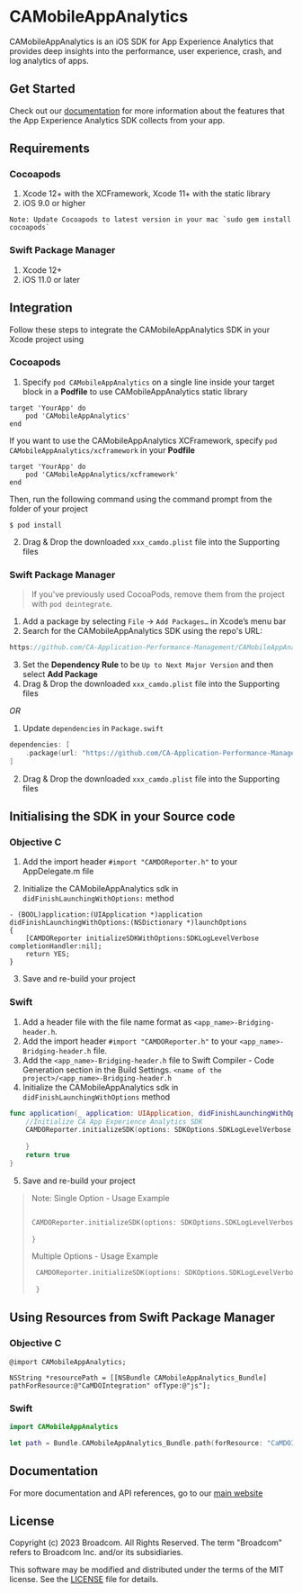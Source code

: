 # CAMobileAppAnalytics

CAMobileAppAnalytics is an iOS SDK for App Experience Analytics that provides deep insights into the performance, user experience, crash, and log analytics of apps.


## Get Started

Check out our [documentation](https://techdocs.broadcom.com/content/broadcom/techdocs/us/en/ca-enterprise-software/it-operations-management/app-experience-analytics-saas/SaaS/reference/data-collected-by-ca-app-experience-analytics-sdk.html) for more information about the features that the App Experience Analytics SDK collects from your app.

## Requirements

### Cocoapods

1. Xcode 12+ with the XCFramework, Xcode 11+ with the static library
2. iOS 9.0 or higher

```
Note: Update Cocoapods to latest version in your mac `sudo gem install cocoapods`
```

### Swift Package Manager

1. Xcode 12+
2. iOS 11.0 or later


## Integration

Follow these steps to integrate the CAMobileAppAnalytics SDK in your Xcode project using

### Cocoapods

1. Specify `pod CAMobileAppAnalytics` on a single line inside your target block in a **Podfile** to use CAMobileAppAnalytics static library

```
target 'YourApp' do
    pod 'CAMobileAppAnalytics'
end
```

If you want to use the CAMobileAppAnalytics XCFramework, specify `pod CAMobileAppAnalytics/xcframework` in your **Podfile**
```
target 'YourApp' do
    pod 'CAMobileAppAnalytics/xcframework'
end
```

Then, run the following command using the command prompt from the folder of your project

```
$ pod install
```
2. Drag & Drop the downloaded `xxx_camdo.plist` file into the Supporting files

### Swift Package Manager

> If you've previously used CocoaPods, remove them from the project with `pod deintegrate`.

1. Add a package by selecting `File` → `Add Packages…` in Xcode’s menu bar
2. Search for the CAMobileAppAnalytics SDK using the repo's URL:
```swift
https://github.com/CA-Application-Performance-Management/CAMobileAppAnalytics.git
```
3. Set the **Dependency Rule** to be `Up to Next Major Version` and then select **Add Package**
4. Drag & Drop the downloaded `xxx_camdo.plist` file into the Supporting files


_OR_


1. Update `dependencies` in `Package.swift`
```swift
dependencies: [
    .package(url: "https://github.com/CA-Application-Performance-Management/CAMobileAppAnalytics.git", .upToNextMajor(from: "2023.8.1"))
]
```
2. Drag & Drop the downloaded `xxx_camdo.plist` file into the Supporting files


## Initialising the SDK in your Source code
### Objective C

1. Add the import header `#import "CAMDOReporter.h"` to your AppDelegate.m file

2. Initialize the CAMobileAppAnalytics sdk in `didFinishLaunchingWithOptions:` method 

```objc
- (BOOL)application:(UIApplication *)application didFinishLaunchingWithOptions:(NSDictionary *)launchOptions
{
    [CAMDOReporter initializeSDKWithOptions:SDKLogLevelVerbose  completionHandler:nil];
    return YES;
}
```
3. Save and re-build your project

### Swift
1. Add a header file with the file name format as `<app_name>-Bridging-header.h`.
2. Add the import header `#import "CAMDOReporter.h"` to your `<app_name>-Bridging-header.h` file. 
3. Add the `<app_name>-Bridging-header.h` file to Swift Compiler - Code Generation section
in the Build Settings.
`<name of the project>/<app_name>-Bridging-header.h`
4. Initialize the CAMobileAppAnalytics sdk in `didFinishLaunchingWithOptions` method 
```swift
func application(_ application: UIApplication, didFinishLaunchingWithOptions launchOptions: [UIApplication.LaunchOptionsKey: Any]?) -> Bool {
    //Initialize CA App Experience Analytics SDK
    CAMDOReporter.initializeSDK(options: SDKOptions.SDKLogLevelVerbose) { (completed, error) in
        
    }
    return true
}
```
5. Save and re-build your project

> Note: 
> Single Option - Usage Example
>    
>    ```swift
>
>    CAMDOReporter.initializeSDK(options: SDKOptions.SDKLogLevelVerbose) { (completed, error) in
>        
>    }
>   ```
>
> Multiple Options - Usage Example
>
>   ```swift
>    CAMDOReporter.initializeSDK(options: SDKOptions.SDKLogLevelVerbose.union(SDKOptions.SDKUIWebViewDelegate)) { (completed, error) in
>        
>    }
>    ```

## Using Resources from Swift Package Manager

### Objective C
```objc
@import CAMobileAppAnalytics;

NSString *resourcePath = [[NSBundle CAMobileAppAnalytics_Bundle] pathForResource:@"CaMDOIntegration" ofType:@"js"];
```

### Swift
```swift
import CAMobileAppAnalytics

let path = Bundle.CAMobileAppAnalytics_Bundle.path(forResource: "CaMDOIntegration", ofType: "js")!
```


## Documentation

For more documentation and API references, go to our [main website](https://techdocs.broadcom.com/content/broadcom/techdocs/us/en/ca-enterprise-software/it-operations-management/app-experience-analytics-saas/SaaS/configuring/collect-data-from-ios-applications.html)

## License

Copyright (c) 2023 Broadcom. All Rights Reserved.
The term "Broadcom" refers to Broadcom Inc. and/or its subsidiaries.

This software may be modified and distributed under the terms
of the MIT license. See the [LICENSE](/LICENSE) file for details.

